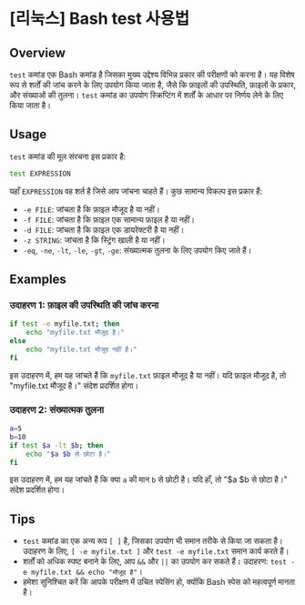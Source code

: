 # [리눅스] Bash test 사용법

## Overview
`test` कमांड एक Bash कमांड है जिसका मुख्य उद्देश्य विभिन्न प्रकार की परीक्षणों को करना है। यह विशेष रूप से शर्तों की जांच करने के लिए उपयोग किया जाता है, जैसे कि फ़ाइलों की उपस्थिति, फ़ाइलों के प्रकार, और संख्याओं की तुलना। `test` कमांड का उपयोग स्क्रिप्टिंग में शर्तों के आधार पर निर्णय लेने के लिए किया जाता है।

## Usage
`test` कमांड की मूल संरचना इस प्रकार है:

```bash
test EXPRESSION
```

यहाँ `EXPRESSION` वह शर्त है जिसे आप जांचना चाहते हैं। कुछ सामान्य विकल्प इस प्रकार हैं:

- `-e FILE`: जांचता है कि फ़ाइल मौजूद है या नहीं।
- `-f FILE`: जांचता है कि फ़ाइल एक सामान्य फ़ाइल है या नहीं।
- `-d FILE`: जांचता है कि फ़ाइल एक डायरेक्टरी है या नहीं।
- `-z STRING`: जांचता है कि स्ट्रिंग खाली है या नहीं।
- `-eq`, `-ne`, `-lt`, `-le`, `-gt`, `-ge`: संख्यात्मक तुलना के लिए उपयोग किए जाते हैं।

## Examples
### उदाहरण 1: फ़ाइल की उपस्थिति की जांच करना
```bash
if test -e myfile.txt; then
    echo "myfile.txt मौजूद है।"
else
    echo "myfile.txt मौजूद नहीं है।"
fi
```
इस उदाहरण में, हम यह जांचते हैं कि `myfile.txt` फ़ाइल मौजूद है या नहीं। यदि फ़ाइल मौजूद है, तो "myfile.txt मौजूद है।" संदेश प्रदर्शित होगा।

### उदाहरण 2: संख्यात्मक तुलना
```bash
a=5
b=10
if test $a -lt $b; then
    echo "$a $b से छोटा है।"
fi
```
इस उदाहरण में, हम यह जांचते हैं कि क्या `a` की मान `b` से छोटी है। यदि हाँ, तो "$a $b से छोटा है।" संदेश प्रदर्शित होगा।

## Tips
- `test` कमांड का एक अन्य रूप `[ ]` है, जिसका उपयोग भी समान तरीके से किया जा सकता है। उदाहरण के लिए, `[ -e myfile.txt ]` और `test -e myfile.txt` समान कार्य करते हैं।
- शर्तों को अधिक स्पष्ट बनाने के लिए, आप `&&` और `||` का उपयोग कर सकते हैं। उदाहरण: `test -e myfile.txt && echo "मौजूद है"`।
- हमेशा सुनिश्चित करें कि आपके परीक्षण में उचित स्पेसिंग हो, क्योंकि Bash स्पेस को महत्वपूर्ण मानता है।